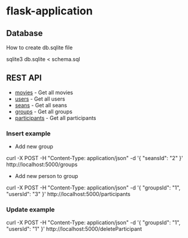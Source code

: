 # flask-application

## Database

How to create  db.sqlite file 

sqlite3 db.sqlite < schema.sql

## REST API

* [movies](http://127.0.0.1:5000/movies) - Get all movies
* [users](http://127.0.0.1:5000/users) - Get all users
* [seans](http://127.0.0.1:5000/seans) - Get all seans
* [groups](http://127.0.0.1:5000/groups) - Get all groups
* [participants](http://127.0.0.1:5000/participants) - Get all participants

### Insert example

* Add new group

curl -X POST -H "Content-Type: application/json" -d '{
    "seansId": "2"
}' http://localhost:5000/groups

* Add new person to group

curl -X POST -H "Content-Type: application/json" -d '{
    "groupsId": "1",
    "usersId": "3"
}' http://localhost:5000/participants

### Update example

curl -X POST -H "Content-Type: application/json" -d '{
    "groupsId": "1",
    "usersId": "1"
}' http://localhost:5000/deleteParticipant

